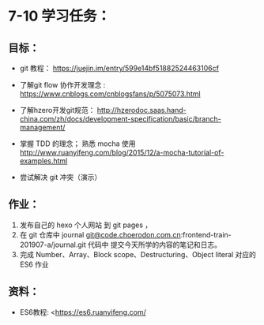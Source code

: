 # 7-10 学习任务：

## 目标：

- git 教程： https://juejin.im/entry/599e14bf51882524463106cf

- 了解git flow 协作开发理念 : https://www.cnblogs.com/cnblogsfans/p/5075073.html

- 了解hzero开发git规范： http://hzerodoc.saas.hand-china.com/zh/docs/development-specification/basic/branch-management/

- 掌握 TDD 的理念； 熟悉 mocha 使用   http://www.ruanyifeng.com/blog/2015/12/a-mocha-tutorial-of-examples.html

- 尝试解决 git 冲突（演示）



## 作业：

1. 发布自己的 hexo 个人网站 到 git pages ，
2. 在 git 仓库中 journal git@code.choerodon.com.cn:frontend-train-201907-a/journal.git 代码中 提交今天所学的内容的笔记和日志。
3. 完成 Number、Array、Block scope、Destructuring、Object literal  对应的 ES6 作业



## 资料：

- ES6教程: <https://es6.ruanyifeng.com/

